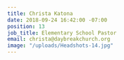 ```yaml
---
title: Christa Katona
date: 2018-09-24 16:42:00 -07:00
position: 13
job_title: Elementary School Pastor
email: christa@daybreakchurch.org
image: "/uploads/Headshots-14.jpg"
---
```


